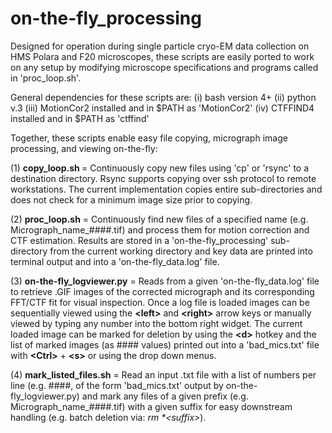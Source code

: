 # on-the-fly_processing

Designed for operation during single particle cryo-EM data collection on HMS Polara and F20 microscopes, these scripts are easily ported to work on any setup by modifying microscope specifications and programs called in 'proc_loop.sh'. 

General dependencies for these scripts are: 
  (i) bash version 4+
  (ii) python v.3
  (iii) MotionCor2 installed and in $PATH as 'MotionCor2'
  (iv) CTFFIND4 installed and in $PATH as 'ctffind' 

Together, these scripts enable easy file copying, micrograph image processing, and viewing on-the-fly:

(1) <b>copy_loop.sh </b> = Continuously copy new files using 'cp' or 'rsync' to a destination directory. Rsync supports copying over ssh protocol to remote workstations. The current implementation copies entire sub-directories and does not check for a minimum image size prior to copying. 

(2) <b>proc_loop.sh</b> = Continuously find new files of a specified name (e.g. Micrograph_name_####.tif) and process them for motion correction and CTF estimation. Results are stored in a 'on-the-fly_processing' sub-directory from the current working directory and key data are printed into terminal output and into a 'on-the-fly_data.log' file.

(3) <b>on-the-fly_logviewer.py</b> = Reads from a given 'on-the-fly_data.log' file to retrieve .GIF images of the corrected micrograph and its corresponding FFT/CTF fit for visual inspection. Once a log file is loaded images can be sequentially viewed using the <b>\<left></b> and <b>\<right></b> arrow keys or manually viewed by typing any number into the bottom right widget. The current loaded image can be marked for deletion by using the <b>\<d></b> hotkey and the list of marked images (as #### values) printed out into a 'bad_mics.txt' file with <b>\<Ctrl></b> + <b>\<s></b> or using the drop down menus. 

(4) <b>mark_listed_files.sh</b> = Read an input .txt file with a list of numbers per line (e.g. ####, of the form 'bad_mics.txt' output by on-the-fly_logviewer.py) and mark any files of a given prefix (e.g. Micrograph_name_####.tif) with a given suffix for easy downstream handling (e.g. batch deletion via: <i>rm *\<suffix></i>). 
